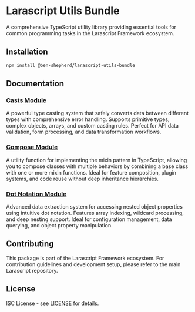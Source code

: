 # Larascript Utils Bundle

A comprehensive TypeScript utility library providing essential tools for common programming tasks in the Larascript Framework ecosystem.

## Installation

```bash
npm install @ben-shepherd/larascript-utils-bundle
```


## Documentation

### [Casts Module](./docs/casts.md)
A powerful type casting system that safely converts data between different types with comprehensive error handling. Supports primitive types, complex objects, arrays, and custom casting rules. Perfect for API data validation, form processing, and data transformation workflows.

### [Compose Module](./docs/compose.md)
A utility function for implementing the mixin pattern in TypeScript, allowing you to compose classes with multiple behaviors by combining a base class with one or more mixin functions. Ideal for feature composition, plugin systems, and code reuse without deep inheritance hierarchies.

### [Dot Notation Module](./docs/dotNotation.md)
Advanced data extraction system for accessing nested object properties using intuitive dot notation. Features array indexing, wildcard processing, and deep nesting support. Ideal for configuration management, data querying, and object property manipulation.


## Contributing

This package is part of the Larascript Framework ecosystem. For contribution guidelines and development setup, please refer to the main Larascript repository.

## License

ISC License - see [LICENSE](LICENSE) for details.